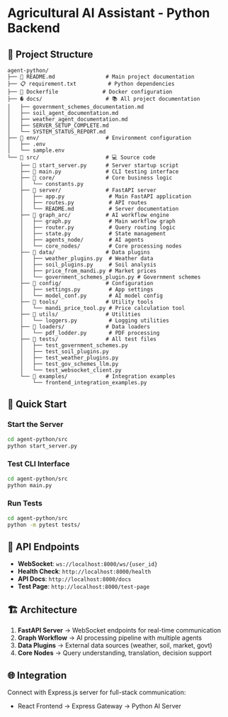 # Agricultural AI Assistant - Python Backend

## 📁 Project Structure

```
agent-python/
├── 📖 README.md                # Main project documentation
├── 📋 requirement.txt          # Python dependencies
├── 🐳 Dockerfile              # Docker configuration
├── � docs/                    # 📚 All project documentation
│   ├── government_schemes_documentation.md
│   ├── soil_agent_documentation.md
│   ├── weather_agent_documentation.md
│   ├── SERVER_SETUP_COMPLETE.md
│   └── SYSTEM_STATUS_REPORT.md
├── 📁 env/                     # Environment configuration
│   ├── .env
│   └── sample.env
└── 📁 src/                     # 💻 Source code
    ├── 🚀 start_server.py      # Server startup script
    ├── 🧠 main.py              # CLI testing interface
    ├── 📁 core/                # Core business logic
    │   └── constants.py        
    ├── 📁 server/              # FastAPI server
    │   ├── app.py              # Main FastAPI application
    │   ├── routes.py           # API routes
    │   └── README.md           # Server documentation
    ├── 📁 graph_arc/           # AI workflow engine
    │   ├── graph.py            # Main workflow graph
    │   ├── router.py           # Query routing logic
    │   ├── state.py            # State management
    │   ├── agents_node/        # AI agents
    │   └── core_nodes/         # Core processing nodes
    ├── 📁 data/                # Data plugins
    │   ├── weather_plugins.py  # Weather data
    │   ├── soil_plugins.py     # Soil analysis
    │   ├── price_from_mandi.py # Market prices
    │   └── government_schemes_plugin.py # Government schemes
    ├── 📁 config/              # Configuration
    │   ├── settings.py         # App settings
    │   └── model_conf.py       # AI model config
    ├── 📁 tools/               # Utility tools
    │   └── mandi_price_tool.py # Price calculation tool
    ├── 📁 utils/               # Utilities
    │   └── loggers.py          # Logging utilities
    ├── 📁 loaders/             # Data loaders
    │   └── pdf_lodder.py       # PDF processing
    ├── 📁 tests/               # All test files
    │   ├── test_government_schemes.py
    │   ├── test_soil_plugins.py
    │   ├── test_weather_plugins.py
    │   ├── test_gov_schemes_llm.py
    │   └── test_websocket_client.py
    └── 📁 examples/            # Integration examples
        └── frontend_integration_examples.py
```

## 🚀 Quick Start

### Start the Server
```bash
cd agent-python/src
python start_server.py
```

### Test CLI Interface
```bash
cd agent-python/src
python main.py
```

### Run Tests
```bash
cd agent-python/src
python -m pytest tests/
```

## 🔌 API Endpoints

- **WebSocket**: `ws://localhost:8000/ws/{user_id}`
- **Health Check**: `http://localhost:8000/health`
- **API Docs**: `http://localhost:8000/docs`
- **Test Page**: `http://localhost:8000/test-page`

## 🏗️ Architecture

1. **FastAPI Server** → WebSocket endpoints for real-time communication
2. **Graph Workflow** → AI processing pipeline with multiple agents
3. **Data Plugins** → External data sources (weather, soil, market, govt)
4. **Core Nodes** → Query understanding, translation, decision support

## 🌐 Integration

Connect with Express.js server for full-stack communication:
- React Frontend → Express Gateway → Python AI Server
